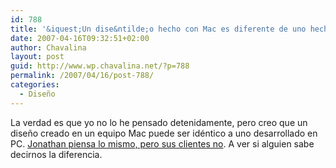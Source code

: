 ```yaml
---
id: 788
title: '&iquest;Un dise&ntilde;o hecho con Mac es diferente de uno hecho con PC?'
date: 2007-04-16T09:32:51+02:00
author: Chavalina
layout: post
guid: http://www.wp.chavalina.net/?p=788
permalink: /2007/04/16/post-788/
categories:
  - Diseño
---
```

La verdad es que yo no lo he pensado detenidamente, pero creo que un dise&ntilde;o creado en un equipo Mac puede ser id&eacute;ntico a uno desarrollado en PC. <a href="http://www.lewenhaupt.com.ar/articulos/de-como-un-diseno-en-mac-es-identico-a-uno-en-pc" target="_blank">Jonathan piensa lo mismo, pero sus clientes no</a>. A ver si alguien sabe decirnos la diferencia.